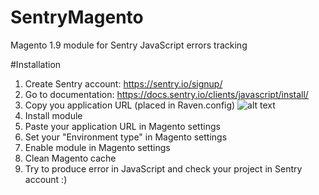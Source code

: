 # SentryMagento
Magento 1.9 module for Sentry JavaScript errors tracking

#Installation
1. Create Sentry account: https://sentry.io/signup/
2. Go to documentation: https://docs.sentry.io/clients/javascript/install/
3. Copy you application URL (placed in Raven.config) ![alt text](https://raw.githubusercontent.com/macopedia/SentryMagento/master/readme/images/sentry-config.png)
4. Install module
5. Paste your application URL in Magento settings
6. Set your "Environment type" in Magento settings
7. Enable module in Magento settings
8. Clean Magento cache
9. Try to produce error in JavaScript and check your project in Sentry account :)